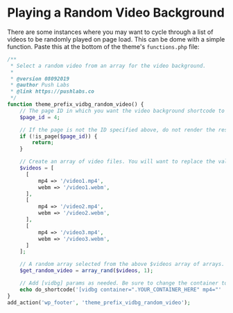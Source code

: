 # Playing a Random Video Background 

There are some instances where you may want to cycle through a list of videos to be randomly played on page load. This can be dome with a simple function. Paste this at the bottom of the theme's `functions.php` file:

```php
/**
 * Select a random video from an array for the video background.
 *
 * @version 08092019
 * @author Push Labs
 * @link https://pushlabs.co
 */
function theme_prefix_vidbg_random_video() {
    // The page ID in which you want the video background shortcode to be rendered on.
    $page_id = 4;

    // If the page is not the ID specified above, do not render the rest of the code.
    if (!is_page($page_id)) {
        return;
    }

    // Create an array of video files. You will want to replace the values with your own URLs.
    $videos = [
      [
          mp4 => '/video1.mp4',
          webm => '/video1.webm',
      ],
      [
          mp4 => '/video2.mp4',
          webm => '/video2.webm',
      ],
      [
          mp4 => '/video3.mp4',
          webm => '/video3.webm',
      ]
    ];

    // A random array selected from the above $videos array of arrays.
    $get_random_video = array_rand($videos, 1);

    // Add [vidbg] params as needed. Be sure to change the container to your desired container.
    echo do_shortcode('[vidbg container=".YOUR_CONTAINER_HERE" mp4="' . $get_random_video["mp4"] . '" webm="' . $get_random_video["webm"] . '"]');
}
add_action('wp_footer', 'theme_prefix_vidbg_random_video');
```